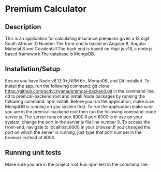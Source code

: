 # Premium Calculator

## Description

This is an application for calculating insurance premiums given a 13 digit South African ID Number.The front-end is based on Angular 8, Angular Material 8 and CovalentUI.The back end is based on Hapi.js v18, a node.js based framework.The database is MongoDB.

## Installation/Setup

Ensure you have Node v8.12.0+,NPM 6+, MongoDB, and Git installed.
To install the app, run the following command: git clone https://github.com/godycnyama/premcal-backend.git in the command line.
cd to premcal-backend root and install Node packages by running the following command: npm install.
Before you run the application, make sure MongoDB is running on you system first.
To run the application make sure you are in the premcal-backend root then run the following command: node server.js.
The server runs on port 8000.If port 8000 is in use on your system, change the port in the server.js file line number 9.
To access the front-end, navigate to localhost:8000 in your browser.If you changed the port on which the server is running, just type that port number in the browser instead of 8000.

## Running unit tests

Make sure you are in the project root.Run npm test in the command line.
